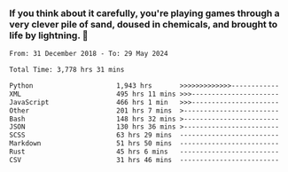 ### If you think about it carefully, you're playing games through a very clever pile of sand, doused in chemicals, and brought to life by lightning.  👋


<!--START_SECTION:waka-->

```txt
From: 31 December 2018 - To: 29 May 2024

Total Time: 3,778 hrs 31 mins

Python                     1,943 hrs       >>>>>>>>>>>>>------------   51.43 %
XML                        495 hrs 11 mins >>>----------------------   13.11 %
JavaScript                 466 hrs 1 min   >>>----------------------   12.33 %
Other                      201 hrs 7 mins  >------------------------   05.32 %
Bash                       148 hrs 32 mins >------------------------   03.93 %
JSON                       130 hrs 36 mins >------------------------   03.46 %
SCSS                       63 hrs 29 mins  -------------------------   01.68 %
Markdown                   51 hrs 50 mins  -------------------------   01.37 %
Rust                       45 hrs 6 mins   -------------------------   01.19 %
CSV                        31 hrs 46 mins  -------------------------   00.84 %
```

<!--END_SECTION:waka-->
